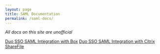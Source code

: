 ```yaml
---
layout: page
title: SAML Documentation
permalink: /saml-docs/
---
```


*All docs on this site are unofficial*

[Duo SSO SAML Integration with Box](https://chrisanderson.cloud/Duo-SSO-Box/)
[Duo SSO SAML Integration with Citrix ShareFile](https://chrisanderson.cloud/Duo-SSO-Citrix-ShareFile/)
